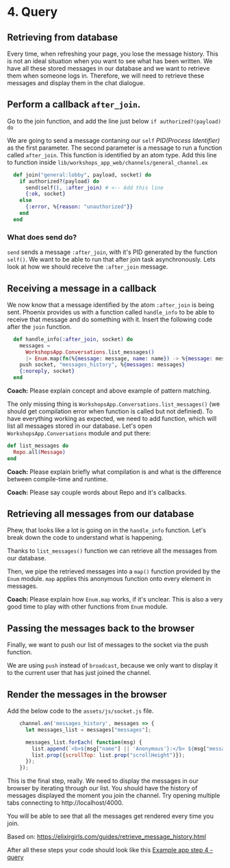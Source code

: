 # 4. Query

## Retrieving from database

Every time, when refreshing your page, you lose the message history. This is not an ideal situation when you want to see what has been written. We have all these stored messages in our database and we want to retrieve them when someone logs in. Therefore, we will need to retrieve these messages and display them in the chat dialogue.

## Perform a callback `after_join`.
Go to the join function, and add the line just below `if authorized?(payload) do`

We are going to send a message contaning our `self` *PID(Process Identifier)* as the first parameter. The second parameter is a message to run a function called `after_join`. This function is identified by an atom type.
Add this line to function inside `lib/workshops_app_web/channels/general_channel.ex`

```elixir
  def join("general:lobby", payload, socket) do
    if authorized?(payload) do
      send(self(), :after_join) # <-- Add this line
      {:ok, socket}
    else
      {:error, %{reason: "unauthorized"}}
    end
  end
```

### What does send do?
`send` sends a message `:after_join`, with it's PID generated by the function `self()`. We want to be able to run that after join task asynchronously. Lets look at how we should receive the `:after_join` message.

## Receiving a message in a callback
We now know that a message identified by the atom `:after_join` is being sent. Phoenix provides us with a function called `handle_info` to be able to receive that message and do something with it. Insert the following code after the `join` function.

```elixir
  def handle_info(:after_join, socket) do
    messages =
      WorkshopsApp.Conversations.list_messages()
      |> Enum.map(fn(%{message: message, name: name}) -> %{message: message, name: name} end)
    push socket, "messages_history", %{messages: messages}
    {:noreply, socket}
  end
```

**Coach:** Please explain concept and above example of pattern matching.

The only missing thing is `WorkshopsApp.Conversations.list_messages()` (we should get compilation error when function is called but not definied). To have everything working as expected, we need to add function, which will list all messages stored in our database. Let's open `WorkshopsApp.Conversations` module and put there:

```elixir
def list_messages do
  Repo.all(Message)
end

```

**Coach:** Please explain briefly what compilation is and what is the difference between compile-time and runtime.

**Coach:** Please say couple words about Repo and it's callbacks. 

## Retrieving all messages from our database
Phew, that looks like a lot is going on in the `handle_info` function. Let's break down the code to understand what is happening.

Thanks to `list_messages()` function we can retrieve all the messages from our database.

Then, we pipe the retrieved messages into a `map()` function provided by the `Enum` module. `map` applies this anonymous function onto every element in messages.

**Coach:** Please explain how `Enum.map` works, if it's unclear. This is also a very good time to play with other functions from `Enum` module.

## Passing the messages back to the browser
Finally, we want to push our list of messages to the socket via the push function.

We are using `push` instead of `broadcast`, because we only want to display it to the current user that has just joined the channel.

## Render the messages in the browser
Add the below code to the `assets/js/socket.js` file.

```javascript
    channel.on('messages_history', messages => {
      let messages_list = messages["messages"];

      messages_list.forEach( function(msg) {
        list.append(`<b>${msg["name"] || 'Anonymous'}:</b> ${msg["message"]}<br>`);
        list.prop({scrollTop: list.prop("scrollHeight")});
      });
    });
```

This is the final step, really. We need to display the messages in our browser by iterating through our list. You should have the history of messages displayed the moment you join the channel. Try opening multiple tabs connecting to http://localhost/4000.

You will be able to see that all the messages get rendered every time you join.

Based on: https://elixirgirls.com/guides/retrieve_message_history.html

After all these steps your code should look like this [Example app step 4 - query](https://github.com/Taste-Elixir/workshops-app/tree/4-query)
